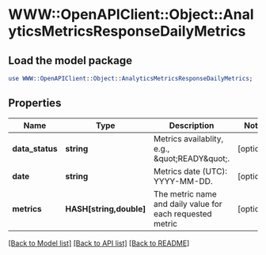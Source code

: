 # WWW::OpenAPIClient::Object::AnalyticsMetricsResponseDailyMetrics

## Load the model package
```perl
use WWW::OpenAPIClient::Object::AnalyticsMetricsResponseDailyMetrics;
```

## Properties
Name | Type | Description | Notes
------------ | ------------- | ------------- | -------------
**data_status** | **string** | Metrics availablity, e.g., \&quot;READY\&quot;. | [optional] 
**date** | **string** | Metrics date (UTC): YYYY-MM-DD. | [optional] 
**metrics** | **HASH[string,double]** | The metric name and daily value for each requested metric | [optional] 

[[Back to Model list]](../README.md#documentation-for-models) [[Back to API list]](../README.md#documentation-for-api-endpoints) [[Back to README]](../README.md)



